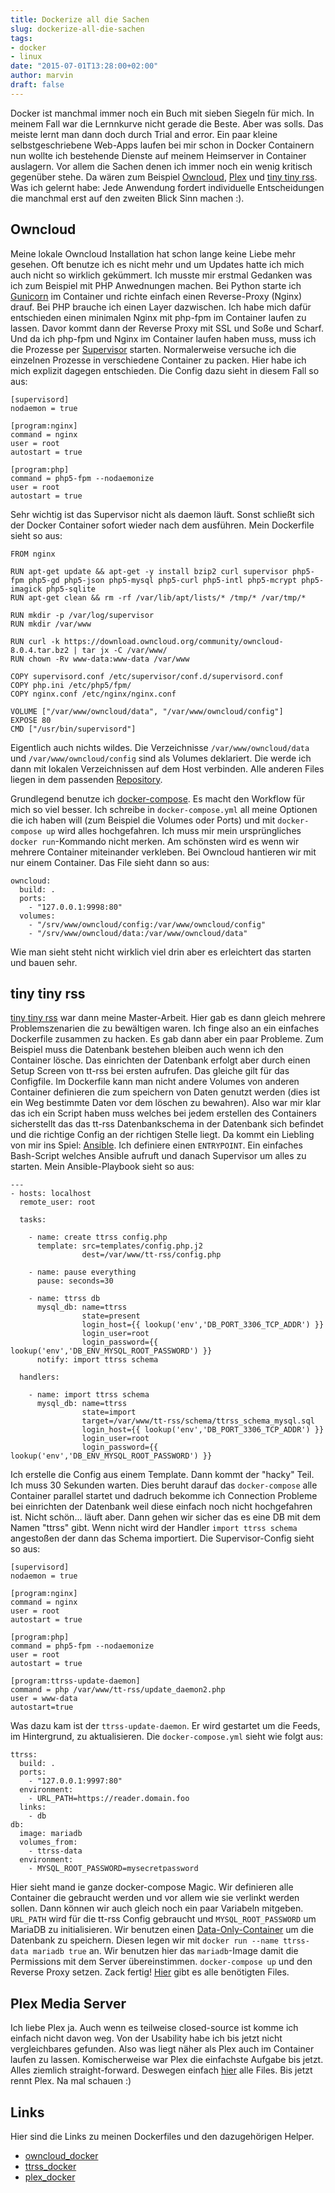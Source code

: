 ```yaml
---
title: Dockerize all die Sachen
slug: dockerize-all-die-sachen
tags:
- docker
- linux
date: "2015-07-01T13:28:00+02:00"
author: marvin
draft: false
---
```



Docker ist manchmal immer noch ein Buch mit sieben Siegeln für mich. In meinem Fall war die Lernnkurve nicht gerade die Beste. Aber was solls. Das meiste lernt man dann doch durch Trial and error. Ein paar kleine selbstgeschriebene Web-Apps laufen bei mir schon in Docker Containern nun wollte ich bestehende Dienste auf meinem Heimserver in Container auslagern. Vor allem die Sachen denen ich immer noch ein wenig kritisch gegenüber stehe. Da wären zum Beispiel [Owncloud](https://owncloud.org/), [Plex](http://plex.tv) und [tiny tiny rss](https://tt-rss.org). Was ich gelernt habe: Jede Anwendung fordert individuelle Entscheidungen die manchmal erst auf den zweiten Blick Sinn machen :).

## Owncloud

Meine lokale Owncloud Installation hat schon lange keine Liebe mehr gesehen. Oft benutze ich es nicht mehr und um Updates hatte ich mich auch nicht so wirklich gekümmert. Ich musste mir erstmal Gedanken was ich zum Beispiel mit PHP Anwednungen machen. Bei Python starte ich [Gunicorn](http://gunicorn.org/) im Container und richte einfach einen Reverse-Proxy (Nginx) drauf. Bei PHP brauche ich einen Layer dazwischen. Ich habe mich dafür entschieden einen minimalen Nginx mit php-fpm im Container laufen zu lassen. Davor kommt dann der Reverse Proxy mit SSL und Soße und Scharf. Und da ich php-fpm und Nginx im Container laufen haben muss, muss ich die Prozesse per [Supervisor](http://supervisord.org/) starten. Normalerweise versuche ich die einzelnen Prozesse in verschiedene Container zu packen. Hier habe ich mich explizit dagegen entschieden. Die Config dazu sieht in diesem Fall so aus:

```
[supervisord]
nodaemon = true

[program:nginx]
command = nginx
user = root
autostart = true

[program:php]
command = php5-fpm --nodaemonize
user = root
autostart = true
```

Sehr wichtig ist das Supervisor nicht als daemon läuft. Sonst schließt sich der Docker Container sofort wieder nach dem ausführen. Mein Dockerfile sieht so aus:

```
FROM nginx

RUN apt-get update && apt-get -y install bzip2 curl supervisor php5-fpm php5-gd php5-json php5-mysql php5-curl php5-intl php5-mcrypt php5-imagick php5-sqlite
RUN apt-get clean && rm -rf /var/lib/apt/lists/* /tmp/* /var/tmp/*

RUN mkdir -p /var/log/supervisor
RUN mkdir /var/www

RUN curl -k https://download.owncloud.org/community/owncloud-8.0.4.tar.bz2 | tar jx -C /var/www/
RUN chown -Rv www-data:www-data /var/www

COPY supervisord.conf /etc/supervisor/conf.d/supervisord.conf
COPY php.ini /etc/php5/fpm/
COPY nginx.conf /etc/nginx/nginx.conf

VOLUME ["/var/www/owncloud/data", "/var/www/owncloud/config"]
EXPOSE 80
CMD ["/usr/bin/supervisord"]
```

Eigentlich auch nichts wildes. Die Verzeichnisse `/var/www/owncloud/data` und `/var/www/owncloud/config` sind als Volumes deklariert. Die werde ich dann mit lokalen Verzeichnissen auf dem Host verbinden. Alle anderen Files liegen in dem passenden [Repository](https://github.com/xsteadfastx/owncloud_docker).

Grundlegend benutze ich [docker-compose](https://docs.docker.com/compose/). Es macht den Workflow für mich so viel besser. Ich schreibe in `docker-compose.yml` all meine Optionen die ich haben will (zum Beispiel die Volumes oder Ports) und mit `docker-compose up` wird alles hochgefahren. Ich muss mir mein ursprüngliches `docker run`-Kommando nicht merken. Am schönsten wird es wenn wir mehrere Container miteinander verkleben. Bei Owncloud hantieren wir mit nur einem Container. Das File sieht dann so aus:

```
owncloud:
  build: .
  ports:
    - "127.0.0.1:9998:80"
  volumes:
    - "/srv/www/owncloud/config:/var/www/owncloud/config"
    - "/srv/www/owncloud/data:/var/www/owncloud/data"
```

Wie man sieht steht nicht wirklich viel drin aber es erleichtert das starten und bauen sehr.

## tiny tiny rss

[tiny tiny rss](https://tt-rss.org) war dann meine Master-Arbeit. Hier gab es dann gleich mehrere Problemszenarien die zu bewältigen waren. Ich finge also an ein einfaches Dockerfile zusammen zu hacken. Es gab dann aber ein paar Probleme. Zum Beispiel muss die Datenbank bestehen bleiben auch wenn ich den Container lösche. Das einrichten der Datenbank erfolgt aber durch einen Setup Screen von tt-rss bei ersten aufrufen. Das gleiche gilt für das Configfile. Im Dockerfile kann man nicht andere Volumes von anderen Container definieren die zum speichern von Daten genutzt werden (dies ist ein Weg bestimmte Daten vor dem löschen zu bewahren). Also war mir klar das ich ein Script haben muss welches bei jedem erstellen des Containers sicherstellt das das tt-rss Datenbankschema in der Datenbank sich befindet und die richtige Config an der richtigen Stelle liegt. Da kommt ein Liebling von mir ins Spiel: [Ansible](http://ansible.com/). Ich definiere einen `ENTRYPOINT`. Ein einfaches Bash-Script welches Ansible aufruft und danach Supervisor um alles zu starten. Mein Ansible-Playbook sieht so aus:

```
---
- hosts: localhost
  remote_user: root

  tasks:

    - name: create ttrss config.php
      template: src=templates/config.php.j2
                dest=/var/www/tt-rss/config.php

    - name: pause everything
      pause: seconds=30

    - name: ttrss db
      mysql_db: name=ttrss
                state=present
                login_host={{ lookup('env','DB_PORT_3306_TCP_ADDR') }}
                login_user=root
                login_password={{ lookup('env','DB_ENV_MYSQL_ROOT_PASSWORD') }}
      notify: import ttrss schema

  handlers:

    - name: import ttrss schema
      mysql_db: name=ttrss
                state=import
                target=/var/www/tt-rss/schema/ttrss_schema_mysql.sql
                login_host={{ lookup('env','DB_PORT_3306_TCP_ADDR') }}
                login_user=root
                login_password={{ lookup('env','DB_ENV_MYSQL_ROOT_PASSWORD') }}
```

Ich erstelle die Config aus einem Template. Dann kommt der "hacky" Teil. Ich muss 30 Sekunden warten. Dies beruht darauf das `docker-compose` alle Container parallel startet und dadruch bekomme ich Connection Probleme bei einrichten der Datenbank weil diese einfach noch nicht hochgefahren ist. Nicht schön... läuft aber. Dann gehen wir sicher das es eine DB mit dem Namen "ttrss" gibt. Wenn nicht wird der Handler `import ttrss schema` angestoßen der dann das Schema importiert. Die Supervisor-Config sieht so aus:

```
[supervisord]
nodaemon = true

[program:nginx]
command = nginx
user = root
autostart = true

[program:php]
command = php5-fpm --nodaemonize
user = root
autostart = true

[program:ttrss-update-daemon]
command = php /var/www/tt-rss/update_daemon2.php
user = www-data
autostart=true
```

Was dazu kam ist der `ttrss-update-daemon`. Er wird gestartet um die Feeds, im Hintergrund, zu aktualisieren. Die `docker-compose.yml` sieht wie folgt aus:

```
ttrss:
  build: .
  ports:
    - "127.0.0.1:9997:80"
  environment:
    - URL_PATH=https://reader.domain.foo
  links:
    - db
db:
  image: mariadb
  volumes_from:
    - ttrss-data
  environment:
    - MYSQL_ROOT_PASSWORD=mysecretpassword

```

Hier sieht mand ie ganze docker-compose Magic. Wir definieren alle Container die gebraucht werden und vor allem wie sie verlinkt werden sollen. Dann können wir auch gleich noch ein paar Variabeln mitgeben. `URL_PATH` wird für die tt-rss Config gebraucht und `MYSQL_ROOT_PASSWORD` um MariaDB zu initialisieren. Wir benutzen einen [Data-Only-Container](https://docs.docker.com/userguide/dockervolumes/) um die Datenbank zu speichern. Diesen legen wir mit `docker run --name ttrss-data mariadb true` an. Wir benutzen hier das `mariadb`-Image damit die Permissions mit dem Server übereinstimmen. `docker-compose up` und den Reverse Proxy setzen. Zack fertig! [Hier](https://github.com/xsteadfastx/ttrss_docker) gibt es alle benötigten Files.

## Plex Media Server

Ich liebe Plex ja. Auch wenn es teilweise closed-source ist komme ich einfach nicht davon weg. Von der Usability habe ich bis jetzt nicht vergleichbares gefunden. Also was liegt näher als Plex auch im Container laufen zu lassen. Komischerweise war Plex die einfachste Aufgabe bis jetzt. Alles ziemlich straight-forward. Deswegen einfach [hier](https://github.com/xsteadfastx/plex_docker) alle Files. Bis jetzt rennt Plex. Na mal schauen :)

## Links

Hier sind die Links zu meinen Dockerfiles und den dazugehörigen Helper.

* [owncloud_docker](https://github.com/xsteadfastx/owncloud_docker)
* [ttrss_docker](https://github.com/xsteadfastx/ttrss_docker)
* [plex_docker](https://github.com/xsteadfastx/plex_docker)